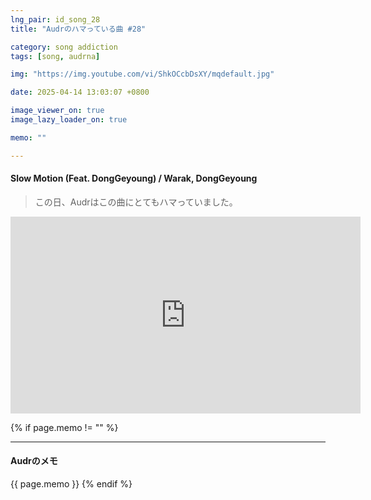 ```yaml
---
lng_pair: id_song_28
title: "Audrのハマっている曲 #28"

category: song addiction
tags: [song, audrna]

img: "https://img.youtube.com/vi/ShkOCcbDsXY/mqdefault.jpg"

date: 2025-04-14 13:03:07 +0800

image_viewer_on: true
image_lazy_loader_on: true

memo: ""

---
```


<!-- outline-start -->
#### Slow Motion (Feat. DongGeyoung) / Warak, DongGeyoung
<!-- outline-end -->

> この日、Audrはこの曲にとてもハマっていました。

<iframe
  width="560"
  height="315"
  src="https://www.youtube.com/embed/ShkOCcbDsXY"
  title="YouTube video player"
  frameborder="0"
  allow="accelerometer; clipboard-write; encrypted-media; gyroscope; picture-in-picture; web-share"
  referrerpolicy="strict-origin-when-cross-origin"
  allowfullscreen
  data-align="center"
></iframe>

{% if page.memo != "" %}
<hr>

#### Audrのメモ

{{ page.memo }}
{% endif %}

